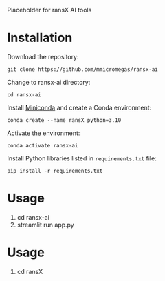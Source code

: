 Placeholder for ransX AI tools

# Installation

Download the repository:

```
git clone https://github.com/mmicromegas/ransx-ai
```

Change to ransx-ai directory:

```
cd ransx-ai
```

Install [Miniconda](https://docs.conda.io/en/latest/miniconda.html) and create a Conda environment:

```
conda create --name ransX python=3.10
```

Activate the environment:

```
conda activate ransx-ai
```

Install Python libraries listed in `requirements.txt` file:

```
pip install -r requirements.txt
```

# Usage

1. cd ransx-ai
2. streamlit run app.py




# Usage

1. cd ransX
